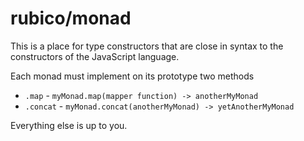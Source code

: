 # rubico/monad

This is a place for type constructors that are close in syntax to the constructors of the JavaScript language.

Each monad must implement on its prototype two methods
 * `.map` - `myMonad.map(mapper function) -> anotherMyMonad`
 * `.concat` - `myMonad.concat(anotherMyMonad) -> yetAnotherMyMonad`

Everything else is up to you.
